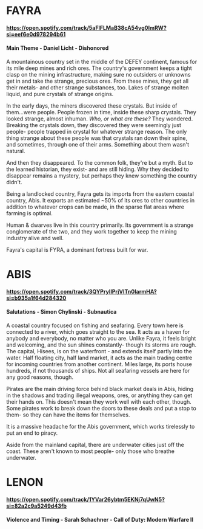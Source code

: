 # FAYRA
#### https://open.spotify.com/track/5aFlFLMaB38cA54vg0ImRW?si=eef6e0d978294b61
#### Main Theme - Daniel Licht - Dishonored

A mountainous country set in the middle of the DEFEY continent, famous for its mile deep mines and rich ores. The country's government keeps a tight clasp on the mining infrastructure, making sure no outsiders or unknowns get in and take the strange, precious ores.
From these mines, they get all their metals- and other strange substances, too. Lakes of strange molten liquid, and pure crystals of strange origins. 

In the early days, the miners discovered these crystals. But inside of them...were people. People frozen in time, inside these sharp crystals. They looked strange, almost inhuman. *Who, or what are these?* They wondered. Breaking the crystals down, they discovered they were seemingly just people- people trapped in crystal for whatever strange reason. 
The only thing strange about these people was that crystals ran down their spine, and sometimes, through one of their arms. Something about them wasn't natural. 

And then they disappeared. To the common folk, they're but a myth. But to the learned historian, they exist- and are still hiding. Why they decided to disappear remains a mystery, but perhaps they knew something the country didn't.

Being a landlocked country, Fayra gets its imports from the eastern coastal country, Abis. It exports an estimated ~50% of its ores to other countries in addition to whatever crops can be made, in the sparse flat areas where farming is optimal. 

Human & dwarves live in this country primarily. Its government is a strange conglomerate of the two, and they work together to keep the mining industry alive and well. 

Fayra's capital is FYRA, a dominant fortress built for war. 

# ABIS
#### https://open.spotify.com/track/3QYPryIlPrjVITn0IarmHA?si=b935a1f64d284320
#### Salutations - Simon Chylinski - Subnautica

A coastal country focused on fishing and seafaring. Every town here is connected to a river, which goes straight to the sea. It acts as a haven for anybody and everybody, no matter who you are. Unlike Fayra, it feels bright and welcoming, and the sun shines constantly- though its storms are rough. The capital, Hisees, is on the waterfront - and extends itself partly into the water. Half floating city, half land market, it acts as the main trading centre for incoming countries from another continent. Miles large, its ports house hundreds, if not thousands of ships. Not all seafaring vessels are here for any good reasons, though.

Pirates are the main driving force behind black market deals in Abis, hiding in the shadows and trading illegal weapons, ores, or anything they can get their hands on. This doesn't mean they work well with each other, though. Some pirates work to break down the doors to these deals and put a stop to them- so they can have the items for themselves. 

It is a massive headache for the Abis government, which works tirelessly to put an end to piracy.

Aside from the mainland capital, there are underwater cities just off the coast. These aren't known to most people- only those who breathe underwater.

# LENON
#### https://open.spotify.com/track/1YVar26ybtm5EKNj7qUwN5?si=82a2c9a5249d43fb
#### Violence and Timing - Sarah Schachner - Call of Duty: Modern Warfare II

